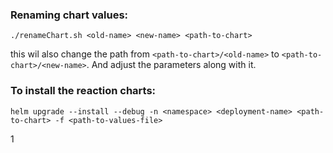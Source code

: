### Renaming chart values:
```
./renameChart.sh <old-name> <new-name> <path-to-chart>
```
this wil also change the path from `<path-to-chart>/<old-name>` to `<path-to-chart>/<new-name>`. And adjust the parameters along with it.

### To install the reaction charts:
```
helm upgrade --install --debug -n <namespace> <deployment-name> <path-to-chart> -f <path-to-values-file>
```
1
